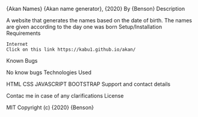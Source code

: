 {Akan Names}
{Akan name generator}, {2020}
By {Benson}
Description

A website that generates the names based on the date of birth. The names are given according to the day one was born
Setup/Installation Requirements

    Internet
    Click on this link https://kabu1.github.io/akan/

Known Bugs

No know bugs
Technologies Used

HTML CSS JAVASCRIPT BOOTSTRAP
Support and contact details

Contac me in case of any clarifications
License

MIT Copyright (c) {2020} {Benson}
